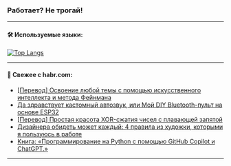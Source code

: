 ### Работает? Не трогай!

---
<!--
#### 🛠️ Technical stack:

![Java](https://img.shields.io/badge/Java-informational?logo=Oracle&style=flat&logoColor=white&color=FF4500)
![Kotlin](https://img.shields.io/badge/Kotlin-informational?logo=Kotlin&style=flat&logoColor=white&color=774D97)
![TS](https://img.shields.io/badge/TypeScript-informational?logo=typeScript&style=flat&logoColor=black&color=017acc)
![Python](https://img.shields.io/badge/Python-informational?logo=Python&style=flat&logoColor=black&color=ffdd54) <br>
![Spring](https://img.shields.io/badge/Spring-informational?logo=Spring&style=flat&logoColor=white&color=6DB33F) 
![SpringBoot](https://img.shields.io/badge/SpringBoot-informational?logo=SpringBoot&style=flat&logoColor=white&color=6DB33F)
![Nest](https://img.shields.io/badge/NestJS-informational?logo=NestJS&style=flat&logoColor=white&color=E0234E) 
![NodeJS](https://img.shields.io/badge/NodeJS-informational?logo=node.js&style=flat&logoColor=white&color=70A760)<br>
![PostgreSQL](https://img.shields.io/badge/PostgreSQL-informational?logo=PostgreSQL&style=flat&logoColor=white&color=DAA520)
![MongoDB](https://img.shields.io/badge/MongoDB-informational?logo=MongoDB&style=flat&logoColor=white&color=870000)
![Apache](https://img.shields.io/badge/Apache-informational?logo=apache&style=flat&logoColor=white&color=f74e28)

___ 
-->

#### 🛠️ Используемые языки:

[![Top Langs](https://github-readme-stats-u2qms2cxw-advtsettinggmailcoms-projects.vercel.app/api/top-langs/?username=zloylis&langs_count=10&hide_title=true&title_color=e6edf3&size_weight=0.5&count_weight=0.5&layout=compact&hide_progress=true&hide_border=true&theme=dracula)](https://github.com/zloylis)

<!---


####  :octocat:&nbsp;&nbsp; Статистика:

![GitHub stats](https://github-readme-stats-u2qms2cxw-advtsettinggmailcoms-projects.vercel.app/api?username=zloylis&show_icons=true&hide_border=true&theme=dracula&title_color=e6edf3&include_all_commits=true&count_private=true&hide_rank=false&hide_title=true&rank_icon=github)
-->
---

#### 💬 Свежее с habr.com:

<!-- BLOG-POST-LIST:START -->
- [[Перевод] Освоение любой темы с помощью искусственного интеллекта и метода Фейнмана](https://habr.com/ru/companies/bothub/articles/834770/?utm_source=habrahabr&utm_medium=rss&utm_campaign=834770)
- [Да здравствует кастомный автозвук, или Мой DIY Bluetooth-пульт на основе ESP32](https://habr.com/ru/companies/kaspersky/articles/833232/?utm_source=habrahabr&utm_medium=rss&utm_campaign=833232)
- [[Перевод] Простая красота XOR-сжатия чисел с плавающей запятой](https://habr.com/ru/companies/sportmaster_lab/articles/834840/?utm_source=habrahabr&utm_medium=rss&utm_campaign=834840)
- [Дизайнера обидеть может каждый: 4 правила из художки, которыми я пользуюсь в работе](https://habr.com/ru/companies/agima/articles/834820/?utm_source=habrahabr&utm_medium=rss&utm_campaign=834820)
- [Книга: «Программирование на Python с помощью GitHub Copilot и ChatGPT.»](https://habr.com/ru/companies/piter/articles/834562/?utm_source=habrahabr&utm_medium=rss&utm_campaign=834562)
<!-- BLOG-POST-LIST:END -->

---
